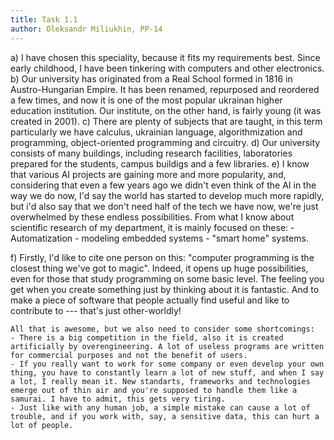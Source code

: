 ```yaml
---
title: Task 1.1
author: Oleksandr Miliukhin, PP-14
---
```


a) I have chosen this speciality, because it fits my requirements best. Since early childhood, I have been tinkering with computers and other electronics.
b) Our university has originated from a Real School formed in 1816 in Austro-Hungarian Empire. It has been renamed, repurposed and reordered a few times, and now it is one of the most popular ukrainan higher education institution. Our institute, on the other hand, is fairly young (it was created in 2001).
c) There are plenty of subjects that are taught, in this term particularly we have calculus, ukrainian language, algorithmization and programming, object-oriented programming and circuitry.
d) Our university consists of many buildings, including research facilities, laboratories prepared for the students, campus buildigs and a few libraries.
e) I know that various AI projects are gaining more and more popularity, and, considering that even a few years ago we didn't even think of the AI in the way we do now, I'd say the world has started to develop much more rapidly, but i'd also say that we don't need half of the tech we have now, we're just overwhelmed by these endless possibilities.
	From what I know about scientific research of my department, it is mainly focused on these:
	- Automatization
	- modeling embedded systems
	- "smart home" systems.

f) Firstly, I'd like to cite one person on this: "computer programming is the closest thing we've got to magic". Indeed, it opens up huge possibilities, even for those that study programming on some basic level. The feeling you get when you create something just by thinking about it is fantastic. And to make a piece of software that people actually find useful and like to contribute to --- that's just other-worldly!

	All that is awesome, but we also need to consider some shortcomings:
	- There is a big competition in the field, also it is created artificially by overengineering. A lot of useless programs are written for commercial purposes and not the benefit of users.
	- If you really want to work for some company or even develop your own thing, you have to constantly learn a lot of new stuff, and when I say a lot, I really mean it. New standarts, frameworks and technologies emerge out of thin air and you're supposed to handle them like a samurai. I have to admit, this gets very tiring.
	- Just like with any human job, a simple mistake can cause a lot of trouble, and if you work with, say, a sensitive data, this can hurt a lot of people.
